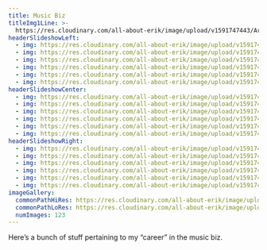 ```yaml
---
title: Music Biz
titleImg1Line: >-
  https://res.cloudinary.com/all-about-erik/image/upload/v1591747443/Archives/01.%20Music%20Biz/music_biz.png
headerSlideshowLeft:
  - img: https://res.cloudinary.com/all-about-erik/image/upload/v1591747444/Archives/01.%20Music%20Biz/header-slideshow-left/19--img397-crop-u739659.jpg
  - img: https://res.cloudinary.com/all-about-erik/image/upload/v1591747444/Archives/01.%20Music%20Biz/header-slideshow-left/70--img_1658-edit-crop-u739711.jpg
  - img: https://res.cloudinary.com/all-about-erik/image/upload/v1591747444/Archives/01.%20Music%20Biz/header-slideshow-left/55--1-crop-u739738.jpg
  - img: https://res.cloudinary.com/all-about-erik/image/upload/v1591747444/Archives/01.%20Music%20Biz/header-slideshow-left/63--img399-edit-crop-u739765.jpg
  - img: https://res.cloudinary.com/all-about-erik/image/upload/v1591747443/Archives/01.%20Music%20Biz/header-slideshow-left/105--music_8-crop-u739799.jpg
  - img: https://res.cloudinary.com/all-about-erik/image/upload/v1591747444/Archives/01.%20Music%20Biz/header-slideshow-left/94--img201-2-crop-u739819.jpg
headerSlideshowCenter:
  - img: https://res.cloudinary.com/all-about-erik/image/upload/v1591747443/Archives/01.%20Music%20Biz/header-slideshow-centre/banner-35-erik-jacobsen-in-sf-office-at-great-honesty-may1968-crop.jpg
  - img: https://res.cloudinary.com/all-about-erik/image/upload/v1591747443/Archives/01.%20Music%20Biz/header-slideshow-centre/44--sopwith-crop.jpg
  - img: https://res.cloudinary.com/all-about-erik/image/upload/v1591747443/Archives/01.%20Music%20Biz/header-slideshow-centre/13--2-johnsebastianerikjacobsenzalyanovsky-feb1974-crop.jpg
  - img: https://res.cloudinary.com/all-about-erik/image/upload/v1591747443/Archives/01.%20Music%20Biz/header-slideshow-centre/28--12953115_-edit-crop.jpg
  - img: https://res.cloudinary.com/all-about-erik/image/upload/v1591747443/Archives/01.%20Music%20Biz/header-slideshow-centre/98--chris-heartshaped-crop.jpg
  - img: https://res.cloudinary.com/all-about-erik/image/upload/v1591747443/Archives/01.%20Music%20Biz/header-slideshow-centre/42--tim-hardin-if-i-were-a-carpenter-verve-2-crop.jpg
headerSlideshowRight:
  - img: https://res.cloudinary.com/all-about-erik/image/upload/v1591747442/Archives/01.%20Music%20Biz/header-slideshow-right/27--img394-crop-u740145.jpg
  - img: https://res.cloudinary.com/all-about-erik/image/upload/v1591747442/Archives/01.%20Music%20Biz/header-slideshow-right/71--38361-crop-u740147.jpg
  - img: https://res.cloudinary.com/all-about-erik/image/upload/v1591747442/Archives/01.%20Music%20Biz/header-slideshow-right/64--img023-crop-u740149.jpg
  - img: https://res.cloudinary.com/all-about-erik/image/upload/v1591747442/Archives/01.%20Music%20Biz/header-slideshow-right/30--img633-edit-crop-u740143.jpg
  - img: https://res.cloudinary.com/all-about-erik/image/upload/v1591747442/Archives/01.%20Music%20Biz/header-slideshow-right/46--115474252-crop-u740141.jpg
  - img: https://res.cloudinary.com/all-about-erik/image/upload/v1591747442/Archives/01.%20Music%20Biz/header-slideshow-right/87--stovalls_1-crop-u740139.jpg
imageGallery:
  commonPathHiRes: https://res.cloudinary.com/all-about-erik/image/upload/f_auto/v1591744802/Archives/01.%20Music%20Biz/high-res/music-biz_hi-res_
  commonPathLoRes: https://res.cloudinary.com/all-about-erik/image/upload/f_auto/v1591744264/Archives/01.%20Music%20Biz/low-res/music-biz_lo-res_
  numImages: 123
---
```

Here’s a bunch of stuff pertaining to my “career” in the music biz.